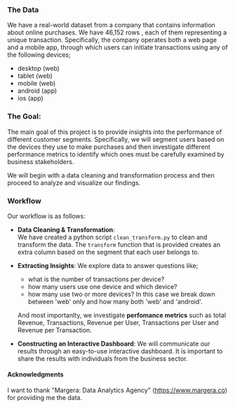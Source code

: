 ### The Data
We have a real-world dataset from a company that contains information about online purchases. We have 46,152 rows , each of them representing a unique transaction. Specifically, the company operates both a web page and a mobile app, through which users can initiate transactions using any of the following devices;
- desktop (web)
- tablet (web)
- mobile (web)
- android (app)
- ios (app)  

### The Goal: 
The main goal of this project is to provide insights into the performance of different customer segments. Specifically, we will segment users based on the devices they use to make purchases and then investigate different performance metrics to identify which ones must be carefully examined by business stakeholders.

We will begin with a data cleaning and transformation process and then proceed to analyze and visualize our findings.

### Workflow
Our workflow is as follows: 
- **Data Cleaning & Transformation**:          
We have created a python script `clean_transform.py` to clean and transform the data. The `transform` function that is provided creates an extra column based on the segment that each user belongs to.


- **Extracting Insights**: We explore data to answer questions like;
    - what is the number of transactions per device? 
    - how many users use one device and which device?
    - how many use two or more devices? In this case we break down between 'web' only and how many both  'web' and 'android'. 
    
    And most importanlty, we investigate **perfomance metrics** such as total Revenue, Transactions, Revenue per User, Transactions per User and Revenue per Transaction.

- **Constructing an Interactive Dashboard**: We will communicate our results through an easy-to-use interactive dashboard. It is important to share the results with individuals from the business sector.


#### Acknowledgments
I want to thank "Margera: Data Analytics Agency" (https://www.margera.co) for providing me the data.


